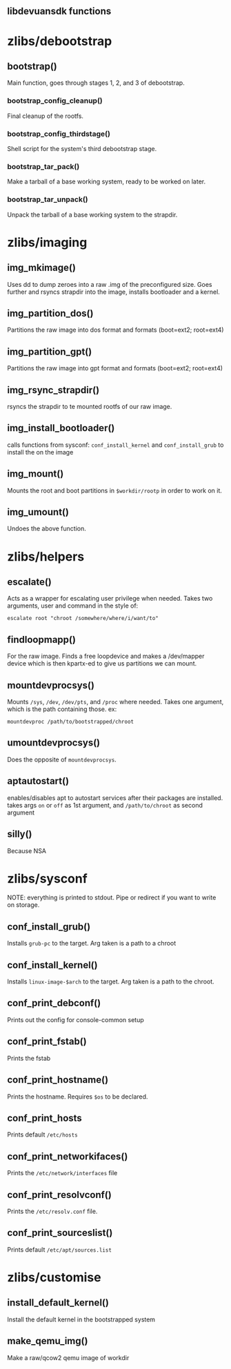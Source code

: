 libdevuansdk functions
----------------------

# zlibs/debootstrap

## bootstrap()

Main function, goes through stages 1, 2, and 3 of debootstrap.

### bootstrap_config_cleanup() ###

Final cleanup of the rootfs.

### bootstrap_config_thirdstage() ###

Shell script for the system's third debootstrap stage.

### bootstrap_tar_pack() ###

Make a tarball of a base working system, ready to be worked on later.

### bootstrap_tar_unpack() ###

Unpack the tarball of a base working system to the strapdir.

# zlibs/imaging

## img_mkimage()
Uses dd to dump zeroes into a raw .img of the preconfigured size.
Goes further and rsyncs strapdir into the image, installs bootloader and a
kernel.

## img_partition_dos() ##
Partitions the raw image into dos format and formats (boot=ext2; root=ext4)

## img_partition_gpt() ##
Partitions the raw image into gpt format and formats (boot=ext2; root=ext4)

## img_rsync_strapdir() ##
rsyncs the strapdir to te mounted rootfs of our raw image.

## img_install_bootloader() ##
calls functions from sysconf: `conf_install_kernel` and `conf_install_grub` to
install the on the image

## img_mount() ##
Mounts the root and boot partitions in `$workdir/rootp` in order to work on it.

## img_umount() ##
Undoes the above function.

# zlibs/helpers

## escalate()
Acts as a wrapper for escalating user privilege when needed. Takes two
arguments, user and command in the style of:

```
escalate root "chroot /somewhere/where/i/want/to"
```

## findloopmapp()
For the raw image. Finds a free loopdevice and makes a /dev/mapper device which
is then kpartx-ed to give us partitions we can mount.

## mountdevprocsys()
Mounts `/sys`, `/dev`, `/dev/pts`, and `/proc` where needed. Takes one argument, which
is the path containing those. ex:

```
mountdevproc /path/to/bootstrapped/chroot
```

## umountdevprocsys()
Does the opposite of `mountdevprocsys`.

## aptautostart()
enables/disables apt to autostart services after their packages are installed.
takes args `on` or `off` as 1st argument, and `/path/to/chroot` as second
argument

## silly()
Because NSA

# zlibs/sysconf
NOTE: everything is printed to stdout. Pipe or redirect if you want to write on
storage.

## conf_install_grub()
Installs `grub-pc` to the target. Arg taken is a path to a chroot

## conf_install_kernel()
Installs `linux-image-$arch` to the target. Arg taken is a path to the chroot.

## conf_print_debconf()
Prints out the config for console-common setup

## conf_print_fstab()
Prints the fstab

## conf_print_hostname()
Prints the hostname. Requires `$os` to be declared.

## conf_print_hosts
Prints default `/etc/hosts`

## conf_print_networkifaces()
Prints the `/etc/network/interfaces` file

## conf_print_resolvconf()
Prints the `/etc/resolv.conf` file.

## conf_print_sourceslist()
Prints default `/etc/apt/sources.list`

# zlibs/customise

## install_default_kernel()
Install the default kernel in the bootstrapped system

## make_qemu_img()
Make a raw/qcow2 qemu image of workdir